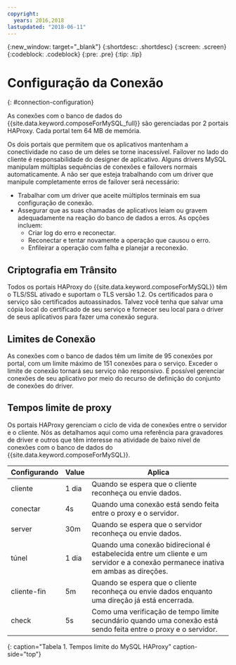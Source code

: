 ```yaml
---
copyright:
  years: 2016,2018
lastupdated: "2018-06-11"
---
```


{:new_window: target="_blank"}
{:shortdesc: .shortdesc}
{:screen: .screen}
{:codeblock: .codeblock}
{:pre: .pre}
{:tip: .tip}

# Configuração da Conexão
{: #connection-configuration}

As conexões com o banco de dados do {{site.data.keyword.composeForMySQL_full}} são gerenciadas por 2 portais HAProxy. Cada portal tem 64 MB de memória.

Os dois portais que permitem que os aplicativos mantenham a conectividade no caso de um deles se torne inacessível. Failover no lado do cliente é responsabilidade do designer de aplicativo. Alguns drivers MySQL manipulam múltiplas sequências de conexões e failovers normais automaticamente. A não ser que esteja trabalhando com um driver que manipule completamente erros de failover será necessário:

* Trabalhar com um driver que aceite múltiplos terminais em sua configuração de conexão.
* Assegurar que as suas chamadas de aplicativos leiam ou gravem adequadamente na reação do banco de dados a erros. As opções incluem:
  + Criar log do erro e reconectar.
  + Reconectar e tentar novamente a operação que causou o erro.
  + Enfileirar a operação com falha e planejar a reconexão.

## Criptografia em Trânsito

Todos os portais HAProxy do {{site.data.keyword.composeForMySQL}} têm o TLS/SSL ativado e suportam o TLS versão 1.2. Os certificados para o serviço são certificados autoassinados. Talvez você tenha que salvar uma cópia local do certificado de seu serviço e fornecer seu local para o driver de seus aplicativos para fazer uma conexão segura.

## Limites de Conexão

As conexões com o banco de dados têm um limite de 95 conexões por portal, com um limite máximo de 151 conexões para o serviço.  Exceder o limite de conexão tornará seu serviço não responsivo. É possível gerenciar conexões de seu aplicativo por meio do recurso de definição do conjunto de conexões do driver.

## Tempos limite de proxy

Os portais HAProxy gerenciam o ciclo de vida de conexões entre o servidor e o cliente. Nós as detalhamos aqui como uma referência para gravadores de driver e outros que têm interesse na atividade de baixo nível de conexões com o banco de dados do {{site.data.keyword.composeForMySQL}}.

Configurando | Value | Aplica
----------|-----------|-----------
cliente | 1 dia | Quando se espera que o cliente reconheça ou envie dados.
conectar | 4s | Quando uma conexão está sendo feita entre o proxy e o servidor.
server | 30m | Quando se espera que o servidor reconheça ou envie dados.
túnel | 1 dia | Quando uma conexão bidirecional é estabelecida entre um cliente e um servidor e a conexão permanece inativa em ambas as direções.
cliente-fin | 5m | Quando se espera que o cliente reconheça ou envie dados enquanto uma direção já está encerrada.
check | 5s | Como uma verificação de tempo limite secundário quando uma conexão está sendo feita entre o proxy e o servidor.
{: caption="Tabela 1. Tempos limite do MySQL HAProxy" caption-side="top"}
